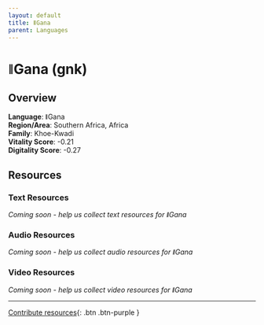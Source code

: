 ```yaml
---
layout: default
title: ǁGana
parent: Languages
---
```


# ǁGana (gnk)

## Overview

**Language**: ǁGana  
**Region/Area**: Southern Africa, Africa  
**Family**: Khoe-Kwadi  
**Vitality Score**: -0.21  
**Digitality Score**: -0.27  

## Resources

### Text Resources
*Coming soon - help us collect text resources for ǁGana*

### Audio Resources
*Coming soon - help us collect audio resources for ǁGana*

### Video Resources
*Coming soon - help us collect video resources for ǁGana*

---

[Contribute resources](https://fairtrain.github.io/){: .btn .btn-purple }
